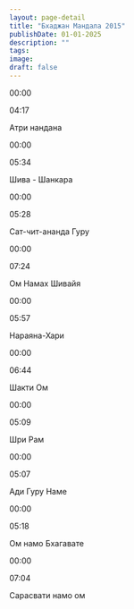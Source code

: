```yaml
---
layout: page-detail
title: "Бхаджан Мандала 2015"
publishDate: 01-01-2025
description: ""
tags:
image:
draft: false
---
```


00:00 

04:17 

Атри нандана

00:00 

05:34 

Шива - Шанкара

00:00 

05:28 

Сат-чит-ананда Гуру

00:00 

07:24 

Ом Намах Шивайя

00:00 

05:57 

Нараяна-Хари

00:00 

06:44 

Шакти Ом

00:00 

05:09 

Шри Рам

00:00 

05:07 

Ади Гуру Наме

00:00 

05:18 

Ом намо Бхагавате

00:00 

07:04 

Сарасвати намо ом

  

